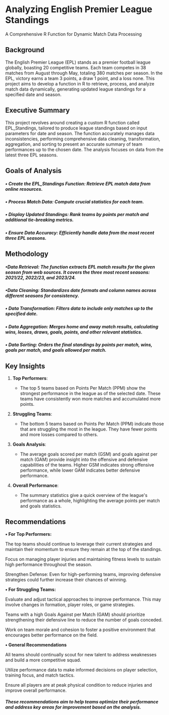 #  Analyzing English Premier League Standings

A Comprehensive R Function for Dynamic Match Data Processing

## Background
The English Premier League (EPL) stands as a premier football league globally, boasting 20 competitive teams. Each team competes in 38 matches from August through May, totaling 380 matches per season. In the EPL, victory earns a team 3 points, a draw 1 point, and a loss none. This project aims to develop a function in R to retrieve, process, and analyze match data dynamically, generating updated league standings for a specified date and season.

## Executive Summary
This project revolves around creating a custom R function called EPL_Standings, tailored to produce league standings based on input parameters for date and season. The function accurately manages data inconsistencies, performing comprehensive data cleaning, transformation, aggregation, and sorting to present an accurate summary of team performances up to the chosen date. The analysis focuses on data from the latest three EPL seasons.

## Goals of Analysis
  ##### • Create the EPL_Standings Function: Retrieve EPL match data from online resources.
  ##### • Process Match Data: Compute crucial statistics for each team.
  ##### • Display Updated Standings: Rank teams by points per match and additional tie-breaking metrics.
  ##### • Ensure Data Accuracy: Efficiently handle data from the most recent three EPL seasons.

## Methodology
##### •Data Retrieval: The function extracts EPL match results for the given season from web sources. It covers the three most recent seasons:   2021/22, 2022/23, and 2023/24.
##### •Data Cleaning: Standardizes date formats and column names across different seasons for consistency.
##### • Data Transformation: Filters data to include only matches up to the specified date.
##### • Data Aggregation: Merges home and away match results, calculating wins, losses, draws, goals, points, and other relevant statistics.
##### • Data Sorting: Orders the final standings by points per match, wins, goals per match, and goals allowed per match.


## Key Insights

1. **Top Performers**:
   - The top 5 teams based on Points Per Match (PPM) show the strongest performance in the league as of the selected date. These teams have consistently won more matches and accumulated more points.
   
2. **Struggling Teams**:
   - The bottom 5 teams based on Points Per Match (PPM) indicate those that are struggling the most in the league. They have fewer points and more losses compared to others.
   
3. **Goals Analysis**:
   - The average goals scored per match (GSM) and goals against per match (GAM) provide insight into the offensive and defensive capabilities of the teams. Higher GSM indicates strong offensive performance, while lower GAM indicates better defensive performance.

4. **Overall Performance**:
   - The summary statistics give a quick overview of the league's performance as a whole, highlighting the average points per match and goals statistics.


## Recommendations
**• For Top Performers:**

The top teams should continue to leverage their current strategies and maintain their momentum to ensure they remain at the top of the standings.

Focus on managing player injuries and maintaining fitness levels to sustain high performance throughout the season.

Strengthen Defense: Even for high-performing teams, improving defensive strategies could further increase their chances of winning.

**• For Struggling Teams:**

Evaluate and adjust tactical approaches to improve performance. This may involve changes in formation, player roles, or game strategies.

Teams with a high Goals Against per Match (GAM) should prioritize strengthening their defensive line to reduce the number of goals conceded.

Work on team morale and cohesion to foster a positive environment that encourages better performance on the field.

**• General Recommendations**

All teams should continually scout for new talent to address weaknesses and build a more competitive squad.

Utilize performance data to make informed decisions on player selection, training focus, and match tactics.

Ensure all players are at peak physical condition to reduce injuries and improve overall performance.

##### These recommendations aim to help teams optimize their performance and address key areas for improvement based on the analysis.
